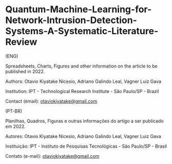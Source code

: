 # Quantum-Machine-Learning-for-Network-Intrusion-Detection-Systems-A-Systematic-Literature-Review

(ENG)

Spreadsheets, Charts, Figures and other information on the article to be published in 2022.

Authors: Otavio Kiyatake Nicesio, Adriano Galindo Leal, Vagner Luiz Gava

Institution: IPT - Technological Research Institute - São Paulo/SP - Brazil

Contact (email): otaviokiyatake@gmail.com

(PT-BR)

Planilhas, Quadros, Figuras e outras informações do artigo a ser publicado em 2022.

Autores: Otavio Kiyatake Nicesio, Adriano Galindo Leal, Vagner Luiz Gava

Instituição: IPT - Instituto de Pesquisas Tecnológicas - São Paulo/SP - Brasil

Contato (e-mail): otaviokiyatake@gmail.com

